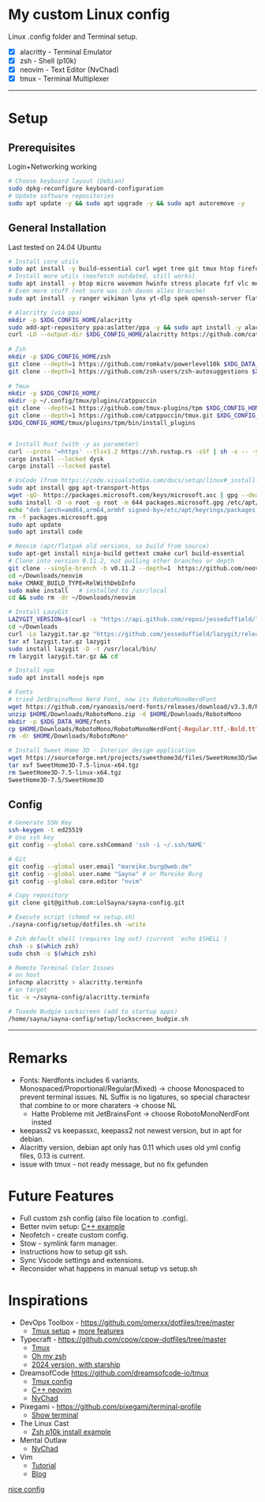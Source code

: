 # My custom Linux config
Linux .config folder and Terminal setup.

- [x] alacritty - Terminal Emulator
- [x] zsh - Shell (p10k)
- [x] neovim - Text Editor (NvChad)
- [x] tmux - Terminal Multiplexer

---
# Setup
## Prerequisites
Login+Networking working
```bash
# Choose keyboard layout (Debian)
sudo dpkg-reconfigure keyboard-configuration
# Update software repositories
sudo apt update -y && sudo apt upgrade -y && sudo apt autoremove -y
```

## General Installation
Last tested on 24.04 Ubuntu
```bash
# Install core utils
sudo apt install -y build-essential curl wget tree git tmux htop firefox keepass2 tldr wireguard 
# Install more utils (neofetch outdated, still works)
sudo apt install -y btop micro wavemon hwinfo stress plocate fzf vlc meld lm-sensors imagemagick ffmpeg zsh neofetch neovim
# Even more stuff (not sure was ich davon alles brauche)
sudo apt install -y ranger wikiman lynx yt-dlp spek openssh-server flatpak

# Alacritty (via ppa)
mkdir -p $XDG_CONFIG_HOME/alacritty
sudo add-apt-repository ppa:aslatter/ppa -y && sudo apt install -y alacritty
curl -LO --output-dir $XDG_CONFIG_HOME/alacritty https://github.com/catppuccin/alacritty/raw/main/catppuccin-mocha.toml
	
# Zsh
mkdir -p $XDG_CONFIG_HOME/zsh
git clone --depth=1 https://github.com/romkatv/powerlevel10k $XDG_DATA_HOME/powerlevel10k
git clone --depth=1 https://github.com/zsh-users/zsh-autosuggestions $XDG_DATA_HOME/zsh-autosuggestions
	
# Tmux
mkdir -p $XDG_CONFIG_HOME/
mkdir -p ~/.config/tmux/plugins/catppuccin
git clone --depth=1 https://github.com/tmux-plugins/tpm $XDG_CONFIG_HOME/tmux/plugins/tpm
git clone --depth=1 https://github.com/catppuccin/tmux.git $XDG_CONFIG_HOME/tmux/plugins/catppuccin
$XDG_CONFIG_HOME/tmux/plugins/tpm/bin/install_plugins


# Install Rust (with -y as parameter)
curl --proto '=https' --tlsv1.2 https://sh.rustup.rs -sSf | sh -s -- -y
cargo install --locked dysk
cargo install --locked pastel

# VsCode (from https://code.visualstudio.com/docs/setup/linux#_install-vs-code-on-linux)
sudo apt install gpg apt-transport-https 
wget -qO- https://packages.microsoft.com/keys/microsoft.asc | gpg --dearmor > packages.microsoft.gpg
sudo install -D -o root -g root -m 644 packages.microsoft.gpg /etc/apt/keyrings/packages.microsoft.gpg
echo "deb [arch=amd64,arm64,armhf signed-by=/etc/apt/keyrings/packages.microsoft.gpg] https://packages.microsoft.com/repos/code stable main" |sudo tee /etc/apt/sources.list.d/vscode.list > /dev/null
rm -f packages.microsoft.gpg
sudo apt update
sudo apt install code

# Neovim (apt/flatpak old versions, so build from source)
sudo apt-get install ninja-build gettext cmake curl build-essential
# Clone into version 0.11.2, not pulling other branches or depth
git clone --single-branch -b v0.11.2 --depth=1  https://github.com/neovim/neovim ~/Downloads/neovim
cd ~/Downloads/neovim
make CMAKE_BUILD_TYPE=RelWithDebInfo
sudo make install   # installed to /usr/local
cd && sudo rm -dr ~/Downloads/neovim

# Install LazyGit
LAZYGIT_VERSION=$(curl -s "https://api.github.com/repos/jesseduffield/lazygit/releases/latest" | \grep -Po '"tag_name": *"v\K[^"]*')
cd ~/Downloads
curl -Lo lazygit.tar.gz "https://github.com/jesseduffield/lazygit/releases/download/v${LAZYGIT_VERSION}/lazygit_${LAZYGIT_VERSION}_Linux_x86_64.tar.gz"
tar xf lazygit.tar.gz lazygit
sudo install lazygit -D -t /usr/local/bin/
rm lazygit lazygit.tar.gz && cd

# Install npm
sudo apt install nodejs npm

# Fonts
# tried JetBrainsMono Nerd Font, now its RobotoMonoNerdFont
wget https://github.com/ryanoasis/nerd-fonts/releases/download/v3.3.0/RobotoMono.zip -O $HOME/Downloads/RobotoMono.zip
unzip $HOME/Downloads/RobotoMono.zip -d $HOME/Downloads/RobotoMono
mkdir -p $XDG_DATA_HOME/fonts
cp $HOME/Downloads/RobotoMono/RobotoMonoNerdFont{-Regular.ttf,-Bold.ttf,-Italic.ttf,-BoldItalic.ttf} $XDG_DATA_HOME/fonts
rm -dr $HOME/Downloads/RobotoMono*

# Install Sweet Home 3D - Interior design application 
wget https://sourceforge.net/projects/sweethome3d/files/SweetHome3D/SweetHome3D-7.5/SweetHome3D-7.5-linux-x64.tgz
tar xvf SweetHome3D-7.5-linux-x64.tgz
rm SweetHome3D-7.5-linux-x64.tgz
SweetHome3D-7.5/SweetHome3D
```


## Config
```bash
# Generate SSH Key
ssh-keygen -t ed25519
# Use ssh key
git config --global core.sshCommand 'ssh -i ~/.ssh/NAME'

# Git
git config --global user.email "mareike.burg@web.de"
git config --global user.name "Sayna" # or Mareike Burg
git config --global core.editor "nvim"

# Copy repository
git clone git@github.com:LolSayna/sayna-config.git

# Execute script (chmod +x setup.sh)
./sayna-config/setup/dotfiles.sh -write

# Zsh default shell (requires log out) (current `echo $SHELL`)
chsh -s $(which zsh) 
sudo chsh -s $(which zsh)

# Remote Terminal Color Issues
# on host
infocmp alacritty > alacritty.terminfo
# on target
tic -x ~/sayna-config/alacritty.terminfo

# Tuxedo Budgie Lockscreen (add to startup apps)
/home/sayna/sayna-config/setup/lockscreen_budgie.sh
```

---

# Remarks
* Fonts: Nerdfonts includes 6 variants. Monospaced/Proportional/Regular(Mixed) -> choose Monospaced to prevent terminal issues. NL Suffix is no ligatures, so special charactesr that combine to or more charaters -> choose NL
  * Hatte Probleme mit JetBrainsFont -> choose RobotoMonoNerdFont insted
* keepass2 vs keepassxc, keepass2 not newest version, but in apt for debian.
* Alacritty version, debian apt only has 0.11 which uses old yml config files, 0.13 is current.
* issue with tmux - not ready message, but no fix gefunden

# Future Features
* Full custom zsh config (also file location to .config).
* Better nvim setup: [C++ example](https://youtu.be/lsFoZIg-oDs)
* Neofetch - create custom config.
* Stow - symlink farm manager.
* Instructions how to setup git ssh.
* Sync Vscode settings and extensions.
* Reconsider what happens in manual setup vs setup.sh


# Inspirations
* DevOps Toolbox - https://github.com/omerxx/dotfiles/tree/master
  * [Tmux setup](https://www.youtube.com/watch?v=GH3kpsbbERo&list=PLmcTCfaoOo_huhLl9_i6IOjiqURVDgEFB&index=21) + [more features](https://www.youtube.com/watch?v=_hnuEdrM-a0)
* Typecraft - https://github.com/cpow/cpow-dotfiles/tree/master
  * [Tmux](https://www.youtube.com/watch?v=H70lULWJeig&list=WL&index=8)
  * [Oh my zsh](https://www.youtube.com/watch?v=wNQpDWLs4To&list=PLsz00TDipIfct4F3pHv6_uI9OyjphQEGZ)
  * [2024 version, with starship](https://www.youtube.com/watch?v=ZDV4edcaXSY)
* DreamsofCode https://github.com/dreamsofcode-io/tmux
  * [Tmux config](https://www.youtube.com/watch?v=DzNmUNvnB04&list=WL&index=7&t=668s) 
  * [C++ neovim](https://www.youtube.com/watch?v=lsFoZIg-oDs&list=WL&index=6&t=52s)
  * [NvChad](https://www.youtube.com/watch?v=Mtgo-nP_r8Y&list=WL&index=5&t=53s)
* Pixegami - https://github.com/pixegami/terminal-profile
  * [Show terminal](https://www.youtube.com/watch?v=UvY5aFHNoEw)
* The Linux Cast
  * [Zsh p10k install example](https://www.youtube.com/watch?v=oR8v9uOCq0E)
* Mental Outlaw
  * [NvChad](https://www.youtube.com/watch?v=yW3ovyQCwpw)
* Vim
  * [Tutorial](https://vimschool.netlify.app/introduction/vimtutor/)
  * [Blog](http://yannesposito.com/Scratch/en/blog/Learn-Vim-Progressively/)

[nice config](https://youtu.be/ud7YxC33Z3w?si=qkZo4V6Iu0uvEXoc)
